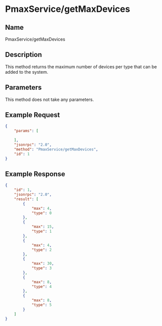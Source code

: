 # PmaxService/getMaxDevices

## Name
PmaxService/getMaxDevices

## Description
This method returns the maximum number of devices per type that can be added to the system.

## Parameters
This method does not take any parameters.

## Example Request
```json
{
    "params": [
        
    ],
    "jsonrpc": "2.0",
    "method": "PmaxService/getMaxDevices",
    "id": 1
}
```

## Example Response
```json
{
    "id": 1,
    "jsonrpc": "2.0",
    "result": [
        {
            "max": 4,
            "type": 0
        },
        {
            "max": 15,
            "type": 1
        },
        {
            "max": 4,
            "type": 2
        },
        {
            "max": 30,
            "type": 3
        },
        {
            "max": 8,
            "type": 4
        },
        {
            "max": 8,
            "type": 5
        }
    ]
}
```